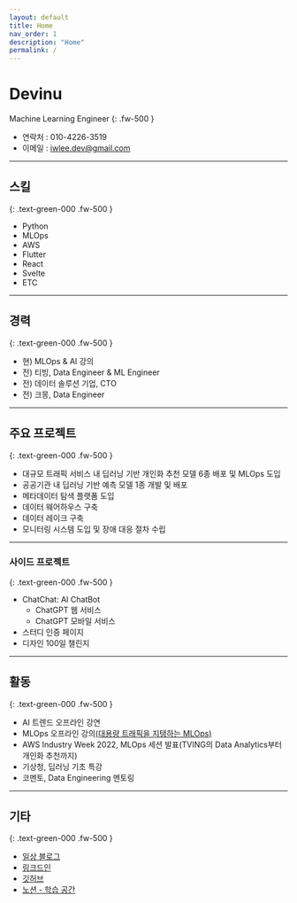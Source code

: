 ```yaml
---
layout: default
title: Home
nav_order: 1
description: "Home"
permalink: /
---
```


# Devinu
Machine Learning Engineer
{: .fw-500 }

- 연락처 : 010-4226-3519
- 이메일 : iwlee.dev@gmail.com

---

## 스킬
{: .text-green-000 .fw-500 }

- Python
- MLOps
- AWS
- Flutter
- React
- Svelte
- ETC

---

## 경력
{: .text-green-000 .fw-500 }

- 현) MLOps & AI 강의
- 전) 티빙, Data Engineer & ML Engineer
- 전) 데이터 솔루션 기업, CTO
- 전) 크몽, Data Engineer

---

## 주요 프로젝트
{: .text-green-000 .fw-500 }

- 대규모 트래픽 서비스 내 딥러닝 기반 개인화 추천 모델 6종 배포 및 MLOps 도입
- 공공기관 내 딥러닝 기반 예측 모델 1종 개발 및 배포
- 메타데이터 탐색 플랫폼 도입
- 데이터 웨어하우스 구축
- 데이터 레이크 구축
- 모니터링 시스템 도입 및 장애 대응 절차 수립

---

### 사이드 프로젝트
{: .text-green-000 .fw-500 }

- ChatChat: AI ChatBot
  - ChatGPT 웹 서비스
  - ChatGPT 모바일 서비스
- 스터디 인증 페이지
- 디자인 100일 챌린지

---

## 활동
{: .text-green-000 .fw-500 }

- AI 트렌드 오프라인 강연
- MLOps 오프라인 강의[(대용량 트래픽을 지탱하는 MLOps)](https://learningspoons.com/course/detail/mlops/)
- AWS Industry Week 2022, MLOps 세션 발표(TVING의 Data Analytics부터 개인화 추천까지)
- 기상청, 딥러닝 기초 특강
- 코멘토, Data Engineering 멘토링

---

## 기타
{: .text-green-000 .fw-500 }

- [일상 블로그](https://brunch.co.kr/@7376732433224a9)
- [링크드인](https://www.linkedin.com/in/inwoo-lee-513382165/)
- [깃허브](https://github.com/develinu)
- [노션 - 학습 공간](https://devinu.notion.site/8f5cdaadde1547ca82a4c13d97a76d47)
